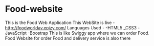 # Food-website
This is the Food Web Application 
This WebSite is live -  http://foodworldav.epizy.com/
Languages Used -
-HTML5
_CSS3
-JavaScript
-Boostrap
This is like Swiggy app where we can order Food.
Food Website for order Food and delivery service is also there

